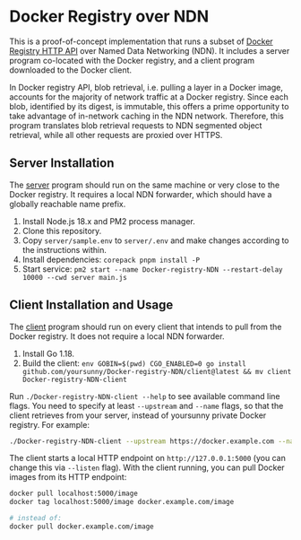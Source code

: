# Docker Registry over NDN

This is a proof-of-concept implementation that runs a subset of [Docker Registry HTTP API](https://docs.docker.com/registry/spec/api/) over Named Data Networking (NDN).
It includes a server program co-located with the Docker registry, and a client program downloaded to the Docker client.

In Docker registry API, blob retrieval, i.e. pulling a layer in a Docker image, accounts for the majority of network traffic at a Docker registry.
Since each blob, identified by its digest, is immutable, this offers a prime opportunity to take advantage of in-network caching in the NDN network.
Therefore, this program translates blob retrieval requests to NDN segmented object retrieval, while all other requests are proxied over HTTPS.

## Server Installation

The [server](server/) program should run on the same machine or very close to the Docker registry.
It requires a local NDN forwarder, which should have a globally reachable name prefix.

1. Install Node.js 18.x and PM2 process manager.
2. Clone this repository.
3. Copy `server/sample.env` to `server/.env` and make changes according to the instructions within.
4. Install dependencies: `corepack pnpm install -P`
5. Start service: `pm2 start --name Docker-registry-NDN --restart-delay 10000 --cwd server main.js`

## Client Installation and Usage

The [client](client/) program should run on every client that intends to pull from the Docker registry.
It does not require a local NDN forwarder.

1. Install Go 1.18.
2. Build the client: `env GOBIN=$(pwd) CGO_ENABLED=0 go install github.com/yoursunny/Docker-registry-NDN/client@latest && mv client Docker-registry-NDN-client`

Run `./Docker-registry-NDN-client --help` to see available command line flags.
You need to specify at least `--upstream` and `--name` flags, so that the client retrieves from your server, instead of yoursunny private Docker registry.
For example:

```bash
./Docker-registry-NDN-client --upstream https://docker.example.com --name /example/docker
```

The client starts a local HTTP endpoint on `http://127.0.0.1:5000` (you can change this via `--listen` flag).
With the client running, you can pull Docker images from its HTTP endpoint:

```bash
docker pull localhost:5000/image
docker tag localhost:5000/image docker.example.com/image

# instead of:
docker pull docker.example.com/image
```
